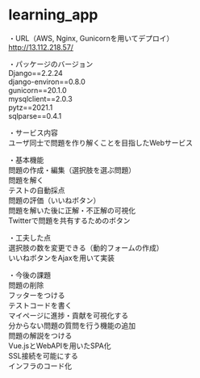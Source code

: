 # learning_app  

・URL（AWS, Nginx, Gunicornを用いてデプロイ）  
http://13.112.218.57/

・パッケージのバージョン  
Django==2.2.24  
django-environ==0.8.0  
gunicorn==20.1.0  
mysqlclient==2.0.3  
pytz==2021.1  
sqlparse==0.4.1  

・サービス内容  
ユーザ同士で問題を作り解くことを目指したWebサービス  

・基本機能  
問題の作成・編集（選択肢を選ぶ問題）  
問題を解く  
テストの自動採点  
問題の評価（いいねボタン）  
問題を解いた後に正解・不正解の可視化  
Twitterで問題を共有するためのボタン

・工夫した点  
選択肢の数を変更できる（動的フォームの作成）  
いいねボタンをAjaxを用いて実装  

・今後の課題  
問題の削除  
フッターをつける  
テストコードを書く  
マイページに進捗・貢献を可視化する  
分からない問題の質問を行う機能の追加  
問題の解説をつける  
Vue.jsとWebAPIを用いたSPA化  
SSL接続を可能にする  
インフラのコード化  


